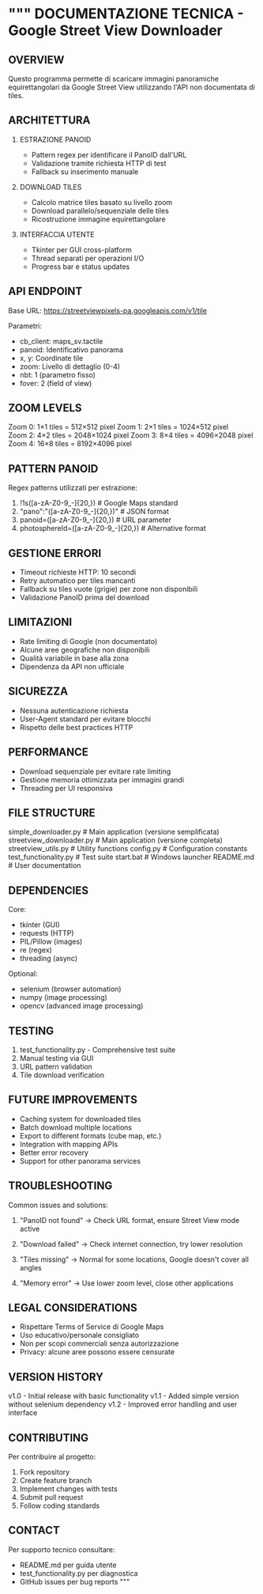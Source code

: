 """
DOCUMENTAZIONE TECNICA - Google Street View Downloader
====================================================

OVERVIEW
--------
Questo programma permette di scaricare immagini panoramiche equirettangolari 
da Google Street View utilizzando l'API non documentata di tiles.

ARCHITETTURA
------------

1. ESTRAZIONE PANOID
   - Pattern regex per identificare il PanoID dall'URL
   - Validazione tramite richiesta HTTP di test
   - Fallback su inserimento manuale

2. DOWNLOAD TILES
   - Calcolo matrice tiles basato su livello zoom
   - Download parallelo/sequenziale delle tiles
   - Ricostruzione immagine equirettangolare

3. INTERFACCIA UTENTE
   - Tkinter per GUI cross-platform
   - Thread separati per operazioni I/O
   - Progress bar e status updates

API ENDPOINT
------------
Base URL: https://streetviewpixels-pa.googleapis.com/v1/tile

Parametri:
- cb_client: maps_sv.tactile
- panoid: Identificativo panorama
- x, y: Coordinate tile
- zoom: Livello di dettaglio (0-4)
- nbt: 1 (parametro fisso)
- fover: 2 (field of view)

ZOOM LEVELS
-----------
Zoom 0: 1×1 tiles   = 512×512 pixel
Zoom 1: 2×1 tiles   = 1024×512 pixel  
Zoom 2: 4×2 tiles   = 2048×1024 pixel
Zoom 3: 8×4 tiles   = 4096×2048 pixel
Zoom 4: 16×8 tiles  = 8192×4096 pixel

PATTERN PANOID
--------------
Regex patterns utilizzati per estrazione:
1. !1s([a-zA-Z0-9_-]{20,})           # Google Maps standard
2. "pano":"([a-zA-Z0-9_-]{20,})"     # JSON format
3. panoid=([a-zA-Z0-9_-]{20,})       # URL parameter
4. photosphereId=([a-zA-Z0-9_-]{20,}) # Alternative format

GESTIONE ERRORI
---------------
- Timeout richieste HTTP: 10 secondi
- Retry automatico per tiles mancanti
- Fallback su tiles vuote (grigie) per zone non disponibili
- Validazione PanoID prima del download

LIMITAZIONI
-----------
- Rate limiting di Google (non documentato)
- Alcune aree geografiche non disponibili
- Qualità variabile in base alla zona
- Dipendenza da API non ufficiale

SICUREZZA
---------
- Nessuna autenticazione richiesta
- User-Agent standard per evitare blocchi
- Rispetto delle best practices HTTP

PERFORMANCE
-----------
- Download sequenziale per evitare rate limiting
- Gestione memoria ottimizzata per immagini grandi
- Threading per UI responsiva

FILE STRUCTURE
--------------
simple_downloader.py    # Main application (versione semplificata)
streetview_downloader.py # Main application (versione completa)
streetview_utils.py     # Utility functions
config.py              # Configuration constants
test_functionality.py  # Test suite
start.bat             # Windows launcher
README.md            # User documentation

DEPENDENCIES
------------
Core:
- tkinter (GUI)
- requests (HTTP)
- PIL/Pillow (images)
- re (regex)
- threading (async)

Optional:
- selenium (browser automation)
- numpy (image processing)
- opencv (advanced image processing)

TESTING
-------
1. test_functionality.py - Comprehensive test suite
2. Manual testing via GUI
3. URL pattern validation
4. Tile download verification

FUTURE IMPROVEMENTS
-------------------
- Caching system for downloaded tiles
- Batch download multiple locations
- Export to different formats (cube map, etc.)
- Integration with mapping APIs
- Better error recovery
- Support for other panorama services

TROUBLESHOOTING
---------------
Common issues and solutions:

1. "PanoID not found"
   -> Check URL format, ensure Street View mode active
   
2. "Download failed"
   -> Check internet connection, try lower resolution
   
3. "Tiles missing"
   -> Normal for some locations, Google doesn't cover all angles
   
4. "Memory error"
   -> Use lower zoom level, close other applications

LEGAL CONSIDERATIONS
--------------------
- Rispettare Terms of Service di Google Maps
- Uso educativo/personale consigliato
- Non per scopi commerciali senza autorizzazione
- Privacy: alcune aree possono essere censurate

VERSION HISTORY
---------------
v1.0 - Initial release with basic functionality
v1.1 - Added simple version without selenium dependency
v1.2 - Improved error handling and user interface

CONTRIBUTING
------------
Per contribuire al progetto:
1. Fork repository
2. Create feature branch
3. Implement changes with tests
4. Submit pull request
5. Follow coding standards

CONTACT
-------
Per supporto tecnico consultare:
- README.md per guida utente
- test_functionality.py per diagnostica
- GitHub issues per bug reports
"""

